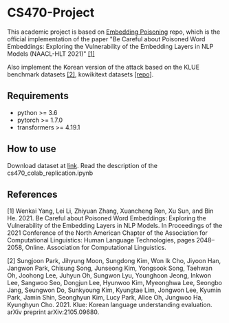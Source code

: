 # CS470-Project

This academic project is based on [Embedding Poisoning](https://github.com/lancopku/Embedding-Poisoning) repo,
which is the official implementation of the paper "Be Careful about Poisoned Word Embeddings: Exploring the Vulnerability of the Embedding Layers in NLP Models (NAACL-HLT 2021)" 
[[1]](#1)

Also implement the Korean version of the attack based on the KLUE benchmark datasets [[2]](#2), kowikitext datasets [[repo]](https://github.com/lovit/kowikitext).

## Requirements

* python >= 3.6
* pytorch >= 1.7.0
* transformers >= 4.19.1

## How to use
Download dataset at [link](https://drive.google.com/drive/folders/1-tHnDS3yPSDq_eHkiYHduj65RBtxi4di?usp=sharing).
Read the description of the cs470_colab_replication.ipynb

## References
<a id="1">[1]</a> 
Wenkai Yang, Lei Li, Zhiyuan Zhang, Xuancheng Ren, Xu Sun, and Bin He. 2021. 
Be Careful about Poisoned Word Embeddings: Exploring the Vulnerability of the Embedding Layers in NLP Models. 
In Proceedings of the 2021 Conference of the North American Chapter of the Association for Computational Linguistics: Human Language Technologies, pages 2048–2058, Online. Association for Computational Linguistics.

<a id="2">[2]</a>
Sungjoon Park, Jihyung Moon, Sungdong Kim, Won Ik Cho, Jiyoon Han, Jangwon Park, Chisung Song, Junseong Kim, Yongsook Song, Taehwan Oh, Joohong Lee, Juhyun Oh, Sungwon Lyu, Younghoon Jeong, Inkwon Lee, Sangwoo Seo, Dongjun Lee, Hyunwoo Kim, Myeonghwa Lee, Seongbo Jang, Seungwon Do, Sunkyoung Kim, Kyungtae Lim, Jongwon Lee, Kyumin Park, Jamin Shin, Seonghyun Kim, Lucy Park, Alice Oh, Jungwoo Ha, Kyunghyun Cho. 2021. 
Klue: Korean language understanding evaluation. 
arXiv preprint arXiv:2105.09680.

